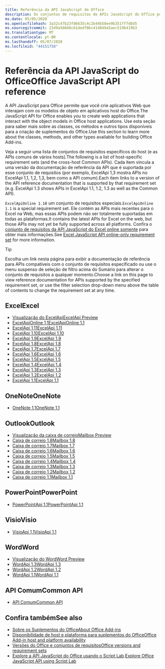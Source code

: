 ```yaml
---
title: Referência da API JavaScript do Office
description: Os conjuntos de requisitos de APIs JavaScript do Office por host.
ms.date: 05/05/2020
ms.openlocfilehash: 3a32c47b23fd6635c4c2b44b58ee9b351fffd8d5
ms.sourcegitcommit: 23d9a58660cb1dedf0bc414849a5aec519b419b3
ms.translationtype: MT
ms.contentlocale: pt-BR
ms.lasthandoff: 05/07/2020
ms.locfileid: "44151758"
---
```

# <a name="office-javascript-api-reference"></a><span data-ttu-id="36564-103">Referência da API JavaScript do Office</span><span class="sxs-lookup"><span data-stu-id="36564-103">Office JavaScript API reference</span></span>

<span data-ttu-id="36564-104">A API JavaScript para Office permite que você crie aplicativos Web que interajam com os modelos de objeto em aplicativos host do Office.</span><span class="sxs-lookup"><span data-stu-id="36564-104">The JavaScript API for Office enables you to create web applications that interact with the object models in Office host applications.</span></span> <span data-ttu-id="36564-105">Use esta seção para saber mais sobre as classes, os métodos e outros tipos disponíveis para a criação de suplementos do Office.</span><span class="sxs-lookup"><span data-stu-id="36564-105">Use this section to learn more about the classes, methods, and other types available for building Office Add-ins.</span></span>

<span data-ttu-id="36564-106">Veja a seguir uma lista de conjuntos de requisitos específicos do host (e as APIs comuns de vários hosts).</span><span class="sxs-lookup"><span data-stu-id="36564-106">The following is a list of host-specific requirement sets (and the cross-host Common APIs).</span></span> <span data-ttu-id="36564-107">Cada item vincula a uma versão da documentação de referência da API que é suportada por esse conjunto de requisitos (por exemplo, ExcelApi 1,3 mostra APIs no ExcelApi 1,1, 1,2, 1,3, bem como a API comum).</span><span class="sxs-lookup"><span data-stu-id="36564-107">Each item links to a version of the API reference documentation that is supported by that requirement set (e.g. ExcelApi 1.3 shows APIs in ExcelApi 1.1, 1.2, 1.3 as well as the Common API).</span></span>

<span data-ttu-id="36564-108">`ExcelApiOnline 1.1`é um conjunto de requisitos especiais.</span><span class="sxs-lookup"><span data-stu-id="36564-108">`ExcelApiOnline 1.1` is a special requirement set.</span></span> <span data-ttu-id="36564-109">Ele contém as APIs mais recentes para o Excel na Web, mas essas APIs podem não ser totalmente suportadas em todas as plataformas.</span><span class="sxs-lookup"><span data-stu-id="36564-109">It contains the latest APIs for Excel on the web, but those APIs may not yet be fully supported across all platforms.</span></span> <span data-ttu-id="36564-110">Confira o [conjunto de requisitos da API JavaScript do Excel online somente](/office/dev/add-ins/reference/requirement-sets/excel-api-online-requirement-set) para obter mais informações.</span><span class="sxs-lookup"><span data-stu-id="36564-110">See [Excel JavaScript API online-only requirement set](/office/dev/add-ins/reference/requirement-sets/excel-api-online-requirement-set) for more information.</span></span>

> [!TIP]
> <span data-ttu-id="36564-111">Escolha um link nesta página para exibir a documentação de referência para APIs compatíveis com o conjunto de requisitos especificado ou use o menu suspenso de seleção de filtro acima do Sumário para alterar o conjunto de requisitos a qualquer momento.</span><span class="sxs-lookup"><span data-stu-id="36564-111">Choose a link on this page to view reference documentation for APIs supported by the specified requirement set, or use the filter selection drop-down menu above the table of contents to change the requirement set at any time.</span></span>

## <a name="excel"></a><span data-ttu-id="36564-112">Excel</span><span class="sxs-lookup"><span data-stu-id="36564-112">Excel</span></span>

- [<span data-ttu-id="36564-113">Visualização do ExcelApi</span><span class="sxs-lookup"><span data-stu-id="36564-113">ExcelApi Preview</span></span>](/javascript/api/excel?view=excel-js-preview)
- [<span data-ttu-id="36564-114">ExcelApiOnline 1,1</span><span class="sxs-lookup"><span data-stu-id="36564-114">ExcelApiOnline 1.1</span></span>](/javascript/api/excel?view=excel-js-online)
- [<span data-ttu-id="36564-115">ExcelApi 1,11</span><span class="sxs-lookup"><span data-stu-id="36564-115">ExcelApi 1.11</span></span>](/javascript/api/excel?view=excel-js-1.11)
- [<span data-ttu-id="36564-116">ExcelApi 1.10</span><span class="sxs-lookup"><span data-stu-id="36564-116">ExcelApi 1.10</span></span>](/javascript/api/excel?view=excel-js-1.10)
- [<span data-ttu-id="36564-117">ExcelApi 1.9</span><span class="sxs-lookup"><span data-stu-id="36564-117">ExcelApi 1.9</span></span>](/javascript/api/excel?view=excel-js-1.9)
- [<span data-ttu-id="36564-118">ExcelApi 1.8</span><span class="sxs-lookup"><span data-stu-id="36564-118">ExcelApi 1.8</span></span>](/javascript/api/excel?view=excel-js-1.8)
- [<span data-ttu-id="36564-119">ExcelApi 1.7</span><span class="sxs-lookup"><span data-stu-id="36564-119">ExcelApi 1.7</span></span>](/javascript/api/excel?view=excel-js-1.7)
- [<span data-ttu-id="36564-120">ExcelApi 1.6</span><span class="sxs-lookup"><span data-stu-id="36564-120">ExcelApi 1.6</span></span>](/javascript/api/excel?view=excel-js-1.6)
- [<span data-ttu-id="36564-121">ExcelApi 1.5</span><span class="sxs-lookup"><span data-stu-id="36564-121">ExcelApi 1.5</span></span>](/javascript/api/excel?view=excel-js-1.5)
- [<span data-ttu-id="36564-122">ExcelApi 1.4</span><span class="sxs-lookup"><span data-stu-id="36564-122">ExcelApi 1.4</span></span>](/javascript/api/excel?view=excel-js-1.4)
- [<span data-ttu-id="36564-123">ExcelApi 1.3</span><span class="sxs-lookup"><span data-stu-id="36564-123">ExcelApi 1.3</span></span>](/javascript/api/excel?view=excel-js-1.3)
- [<span data-ttu-id="36564-124">ExcelApi 1.2</span><span class="sxs-lookup"><span data-stu-id="36564-124">ExcelApi 1.2</span></span>](/javascript/api/excel?view=excel-js-1.2)
- [<span data-ttu-id="36564-125">ExcelApi 1.1</span><span class="sxs-lookup"><span data-stu-id="36564-125">ExcelApi 1.1</span></span>](/javascript/api/excel?view=excel-js-1.1)

## <a name="onenote"></a><span data-ttu-id="36564-126">OneNote</span><span class="sxs-lookup"><span data-stu-id="36564-126">OneNote</span></span>

- [<span data-ttu-id="36564-127">OneNote 1,1</span><span class="sxs-lookup"><span data-stu-id="36564-127">OneNote 1.1</span></span>](/javascript/api/onenote?view=onenote-js-1.1)

## <a name="outlook"></a><span data-ttu-id="36564-128">Outlook</span><span class="sxs-lookup"><span data-stu-id="36564-128">Outlook</span></span>

- [<span data-ttu-id="36564-129">Visualização da caixa de correio</span><span class="sxs-lookup"><span data-stu-id="36564-129">Mailbox Preview</span></span>](/javascript/api/outlook?view=outlook-js-preview)
- [<span data-ttu-id="36564-130">Caixa de correio 1.8</span><span class="sxs-lookup"><span data-stu-id="36564-130">Mailbox 1.8</span></span>](/javascript/api/outlook?view=outlook-js-1.8)
- [<span data-ttu-id="36564-131">Caixa de correio 1.7</span><span class="sxs-lookup"><span data-stu-id="36564-131">Mailbox 1.7</span></span>](/javascript/api/outlook?view=outlook-js-1.7)
- [<span data-ttu-id="36564-132">Caixa de correio 1.6</span><span class="sxs-lookup"><span data-stu-id="36564-132">Mailbox 1.6</span></span>](/javascript/api/outlook?view=outlook-js-1.6)
- [<span data-ttu-id="36564-133"> Caixa de correio 1.5</span><span class="sxs-lookup"><span data-stu-id="36564-133">Mailbox 1.5</span></span>](/javascript/api/outlook?view=outlook-js-1.5)
- [<span data-ttu-id="36564-134"> Caixa de correio 1.4</span><span class="sxs-lookup"><span data-stu-id="36564-134">Mailbox 1.4</span></span>](/javascript/api/outlook?view=outlook-js-1.4)
- [<span data-ttu-id="36564-135"> Caixa de correio 1.3</span><span class="sxs-lookup"><span data-stu-id="36564-135">Mailbox 1.3</span></span>](/javascript/api/outlook?view=outlook-js-1.3)
- [<span data-ttu-id="36564-136">Caixa de correio 1.2</span><span class="sxs-lookup"><span data-stu-id="36564-136">Mailbox 1.2</span></span>](/javascript/api/outlook?view=outlook-js-1.2)
- [<span data-ttu-id="36564-137"> Caixa de correio 1.1</span><span class="sxs-lookup"><span data-stu-id="36564-137">Mailbox 1.1</span></span>](/javascript/api/outlook?view=outlook-js-1.1)

## <a name="powerpoint"></a><span data-ttu-id="36564-138">PowerPoint</span><span class="sxs-lookup"><span data-stu-id="36564-138">PowerPoint</span></span>

- [<span data-ttu-id="36564-139">PowerPointApi 1.1</span><span class="sxs-lookup"><span data-stu-id="36564-139">PowerPointApi 1.1</span></span>](/javascript/api/powerpoint?view=powerpoint-js-1.1)

## <a name="visio"></a><span data-ttu-id="36564-140">Visio</span><span class="sxs-lookup"><span data-stu-id="36564-140">Visio</span></span>

- [<span data-ttu-id="36564-141">VisioApi 1,1</span><span class="sxs-lookup"><span data-stu-id="36564-141">VisioApi 1.1</span></span>](/javascript/api/visio?view=visio-js-1.1)

## <a name="word"></a><span data-ttu-id="36564-142">Word</span><span class="sxs-lookup"><span data-stu-id="36564-142">Word</span></span>

- [<span data-ttu-id="36564-143">Visualização do Word</span><span class="sxs-lookup"><span data-stu-id="36564-143">Word Preview</span></span>](/javascript/api/word?view=word-js-preview)
- [<span data-ttu-id="36564-144">WordApi 1.3</span><span class="sxs-lookup"><span data-stu-id="36564-144">WordApi 1.3</span></span>](/javascript/api/word?view=word-js-1.3)
- [<span data-ttu-id="36564-145">WordApi 1.2</span><span class="sxs-lookup"><span data-stu-id="36564-145">WordApi 1.2</span></span>](/javascript/api/word?view=word-js-1.2)
- [<span data-ttu-id="36564-146">WordApi 1.1</span><span class="sxs-lookup"><span data-stu-id="36564-146">WordApi 1.1</span></span>](/javascript/api/word?view=word-js-1.1)

## <a name="common-api"></a><span data-ttu-id="36564-147">API Comum</span><span class="sxs-lookup"><span data-stu-id="36564-147">Common API</span></span>

- [<span data-ttu-id="36564-148">API Comum</span><span class="sxs-lookup"><span data-stu-id="36564-148">Common API</span></span>](/javascript/api/office?view=common-js)

## <a name="see-also"></a><span data-ttu-id="36564-149">Confira também</span><span class="sxs-lookup"><span data-stu-id="36564-149">See also</span></span>

- [<span data-ttu-id="36564-150">Sobre os Suplementos do Office</span><span class="sxs-lookup"><span data-stu-id="36564-150">About Office Add-ins</span></span>](/office/dev/add-ins/overview)
- [<span data-ttu-id="36564-151">Disponibilidade de host e plataforma para suplementos do Office</span><span class="sxs-lookup"><span data-stu-id="36564-151">Office Add-in host and platform availability</span></span>](/office/dev/add-ins/overview/office-add-in-availability)
- [<span data-ttu-id="36564-152">Versões do Office e conjuntos de requisitos</span><span class="sxs-lookup"><span data-stu-id="36564-152">Office versions and requirement sets</span></span>](/office/dev/add-ins/develop/office-versions-and-requirement-sets)
- <span data-ttu-id="36564-153">[Explore a API JavaScript do Office usando o Script Lab](/office/dev/add-ins/overview/explore-with-script-lab).</span><span class="sxs-lookup"><span data-stu-id="36564-153">[Explore Office JavaScript API using Script Lab](/office/dev/add-ins/overview/explore-with-script-lab)</span></span>
